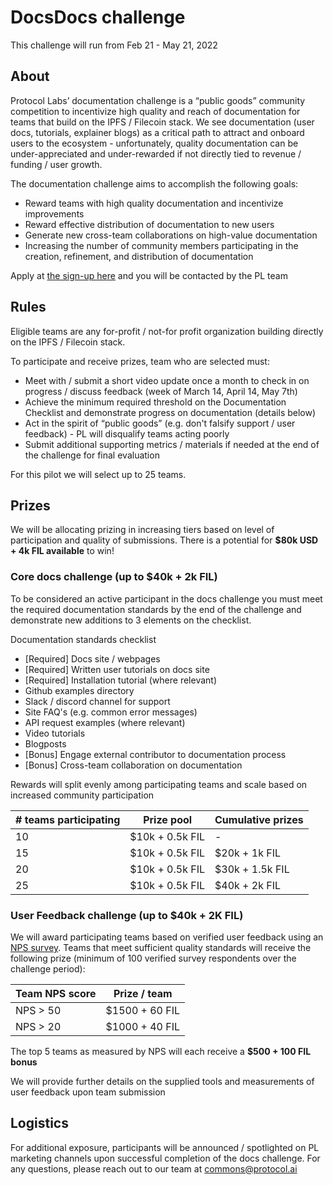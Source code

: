 # DocsDocs challenge

This challenge will run from Feb 21 - May 21, 2022

## About

Protocol Labs’ documentation challenge is a “public goods” community competition to incentivize high quality and reach of documentation for teams that build on the IPFS / Filecoin stack.  We see documentation (user docs, tutorials, explainer blogs) as a critical path to attract and onboard users to the ecosystem - unfortunately, quality documentation can be under-appreciated and under-rewarded if not directly tied to revenue / funding / user growth.

The documentation challenge aims to accomplish the following goals:
- Reward teams with high quality documentation and incentivize improvements
- Reward effective distribution of documentation to new users
- Generate new cross-team collaborations on high-value documentation
- Increasing the number of community members participating in the creation, refinement, and distribution of documentation

Apply at [the sign-up here](https://docs.google.com/forms/d/e/1FAIpQLSdmJki5UoaRMlrWDfxeVZYSw3CpfDT2pkGM8fS6cWl404bCnw/viewform?usp=sf_link) and you will be contacted by the PL team

## Rules

Eligible teams are any for-profit / not-for profit organization building directly on the IPFS / Filecoin stack.

To participate and receive prizes, team who are selected must:
- Meet with / submit a short video update once a month to check in on progress / discuss feedback (week of March 14, April 14, May 7th)
- Achieve the minimum required threshold on the Documentation Checklist and demonstrate progress on documentation (details below)
- Act in the spirit of “public goods” (e.g. don't falsify support / user feedback) - PL will disqualify teams acting poorly
- Submit additional supporting metrics / materials if needed at the end of the challenge for final evaluation

For this pilot we will select up to 25 teams.

## Prizes

We will be allocating prizing in increasing tiers based on level of participation and quality of submissions. There is a potential for **$80k USD + 4k FIL available** to win!


### Core docs challenge (up to $40k + 2k FIL)

To be considered an active participant in the docs challenge you must meet the required documentation standards by the end of the challenge and demonstrate new additions to 3 elements on the checklist.

Documentation standards checklist
- [Required] Docs site / webpages
- [Required] Written user tutorials on docs site
- [Required] Installation tutorial (where relevant)
- Github examples directory
- Slack / discord channel for support
- Site FAQ's (e.g. common error messages)
- API request examples (where relevant)
- Video tutorials
- Blogposts
- [Bonus] Engage external contributor to documentation process
- [Bonus] Cross-team collaboration on documentation

Rewards will split evenly among participating teams and scale based on increased community participation

| # teams participating | Prize pool | Cumulative prizes |
|-------------------------|------------|-------------------|
|10 | $10k + 0.5k FIL | - |
|15 | $10k + 0.5k FIL | $20k + 1k FIL |
|20 | $10k + 0.5k FIL | $30k + 1.5k FIL |
|25 | $10k + 0.5k FIL | $40k + 2k FIL |


### User Feedback challenge (up to $40k + 2K FIL)

We will award participating teams based on verified user feedback using an [NPS survey](https://www.medallia.com/net-promoter-score/). Teams that meet sufficient quality standards will receive the following prize (minimum of 100 verified survey respondents over the challenge period):

| Team NPS score | Prize / team |
|-------------------------|------------|
| NPS > 50 | $1500 + 60 FIL |
| NPS > 20 | $1000 + 40 FIL | 

The top 5 teams as measured by NPS will each receive a **$500 + 100 FIL bonus**

We will provide further details on the supplied tools and measurements of user feedback upon team submission


## Logistics


For additional exposure, participants will be announced / spotlighted on PL marketing channels upon successful completion of the docs challenge. For any questions, please reach out to our team at commons@protocol.ai




